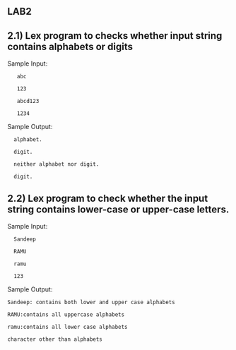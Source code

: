 ##  LAB2

## 2.1)  Lex program to checks whether input string contains alphabets or digits

  Sample Input:
       
       abc
       
       123
       
       abcd123
       
       1234

 Sample Output:
 
      alphabet.
      
      digit.
      
      neither alphabet nor digit.
      
      digit.
      
      
## 2.2) Lex program to check whether the input string contains lower-case or upper-case letters.
 
 Sample Input:
     
      Sandeep
      
      RAMU
      
      ramu
      
      123
 
 Sample Output:
 
    Sandeep: contains both lower and upper case alphabets
    
    RAMU:contains all uppercase alphabets
    
    ramu:contains all lower case alphabets
    
    character other than alphabets
       
